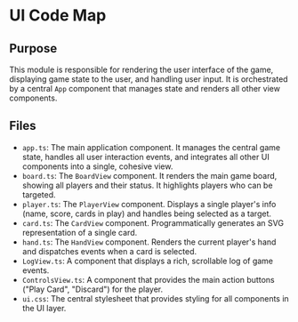 # UI Code Map

## Purpose
This module is responsible for rendering the user interface of the game, displaying game state to the user, and handling user input. It is orchestrated by a central `App` component that manages state and renders all other view components.

## Files
-   `app.ts`: The main application component. It manages the central game state, handles all user interaction events, and integrates all other UI components into a single, cohesive view.
-   `board.ts`: The `BoardView` component. It renders the main game board, showing all players and their status. It highlights players who can be targeted.
-   `player.ts`: The `PlayerView` component. Displays a single player's info (name, score, cards in play) and handles being selected as a target.
-   `card.ts`: The `CardView` component. Programmatically generates an SVG representation of a single card.
-   `hand.ts`: The `HandView` component. Renders the current player's hand and dispatches events when a card is selected.
-   `LogView.ts`: A component that displays a rich, scrollable log of game events.
-   `ControlsView.ts`: A component that provides the main action buttons ("Play Card", "Discard") for the player.
-   `ui.css`: The central stylesheet that provides styling for all components in the UI layer. 